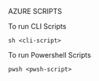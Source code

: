 AZURE SCRIPTS


To run CLI Scripts
```
sh <cli-script>
```

To run Powershell Scripts
```
pwsh <pwsh-script>
```
